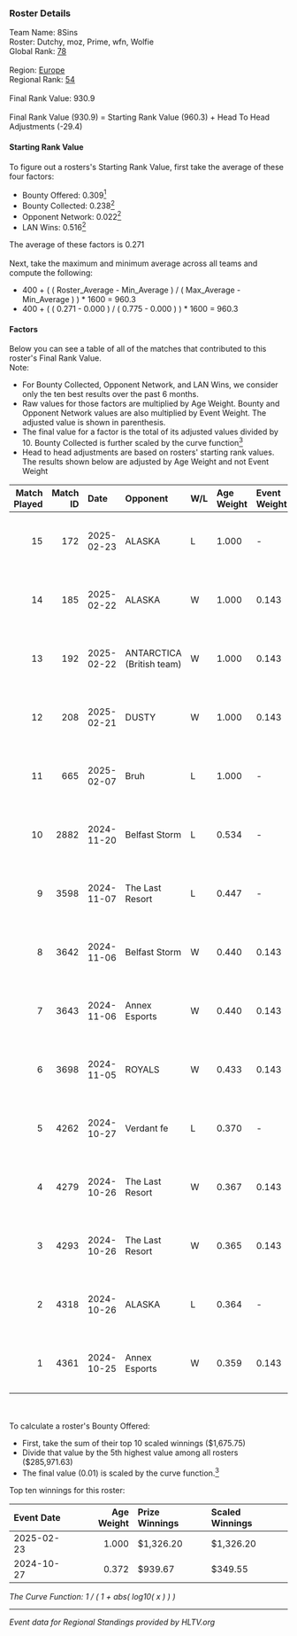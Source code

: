 ### Roster Details<br />
Team Name: 8Sins<br />
Roster: Dutchy, moz, Prime, wfn, Wolfie<br />
Global Rank: [78](../../standings_global_2025_02_28.md)<br />
<br />
Region: [Europe]( ../../standings_europe_2025_02_28.md)<br />
Regional Rank: [54]( ../../standings_europe_2025_02_28.md)<br />
<br />
Final Rank Value:  930.9<br />
<br />
Final Rank Value (930.9) = Starting Rank Value (960.3) + Head To Head Adjustments (-29.4)<br />

#### Starting Rank Value<br />
To figure out a rosters's Starting Rank Value, first take the average of these four factors:<br />
- Bounty Offered: 0.309[<sup>1</sup>](#table2)
- Bounty Collected: 0.238[<sup>2</sup>](#table1)
- Opponent Network: 0.022[<sup>2</sup>](#table1)
- LAN Wins: 0.516[<sup>2</sup>](#table1)

The average of these factors is 0.271<br />
<br />
Next, take the maximum and minimum average across all teams and compute the following:<br />
- 400 + ( ( Roster_Average - Min_Average ) / ( Max_Average - Min_Average ) ) * 1600 = 960.3
- 400 + ( ( 0.271 - 0.000 ) / ( 0.775 - 0.000 ) ) * 1600 = 960.3


#### Factors<br />
Below you can see a table of all of the matches that contributed to this roster's Final Rank Value.<br />
Note:<br />

- For Bounty Collected, Opponent Network, and LAN Wins, we consider only the ten best results over the past 6 months.
- Raw values for those factors are multiplied by Age Weight. Bounty and Opponent Network values are also multiplied by Event Weight. The adjusted value is shown in parenthesis.
- The final value for a factor is the total of its adjusted values divided by 10. Bounty Collected is further scaled by the curve function[<sup>3</sup>](#curveFunction)
- Head to head adjustments are based on rosters' starting rank values. The results shown below are adjusted by Age Weight and not Event Weight
<span id="table1"></span><br />


| Match Played | Match ID | Date       | Opponent                  | W/L | Age Weight | Event Weight | Bounty Collected | Opponent Network | LAN Wins  | H2H Adj. | Roster                           |
| -: | -: | :- | :- | :- | :- | :- | :- | :- | :- | -: | :- |
|           15 |      172 | 2025-02-23 | ALASKA                    | L   | 1.000      | -            | -                | -                | -         |   -16.64 | Dutchy, moz, Prime, wfn, Wolfie  |
|           14 |      185 | 2025-02-22 | ALASKA                    | W   | 1.000      | 0.143        | 0.036 (0.005)    | 0.940 (0.134)    | 1 (1.000) |    14.04 | Dutchy, moz, Prime, wfn, Wolfie  |
|           13 |      192 | 2025-02-22 | ANTARCTICA (British team) | W   | 1.000      | 0.143        | 0.002 (0.000)    | 0.132 (0.019)    | 1 (1.000) |     7.35 | Dutchy, moz, Prime, wfn, Wolfie  |
|           12 |      208 | 2025-02-21 | DUSTY                     | W   | 1.000      | 0.143        | 0.001 (0.000)    | 0.149 (0.021)    | 1 (1.000) |    11.17 | Dutchy, moz, Prime, wfn, Wolfie  |
|           11 |      665 | 2025-02-07 | Bruh                      | L   | 1.000      | -            | -                | -                | -         |   -23.14 | Dutchy, moz, Prime, wfn, Wolfie  |
|           10 |     2882 | 2024-11-20 | Belfast Storm             | L   | 0.534      | -            | -                | -                | -         |   -12.47 | coldpera, f0cus, moz, Prime, wfn |
|            9 |     3598 | 2024-11-07 | The Last Resort           | L   | 0.447      | -            | -                | -                | -         |   -10.86 | coldpera, f0cus, moz, Prime, wfn |
|            8 |     3642 | 2024-11-06 | Belfast Storm             | W   | 0.440      | 0.143        | 0.003 (0.000)    | 0.174 (0.011)    | 0 (0.000) |     3.22 | coldpera, f0cus, moz, Prime, wfn |
|            7 |     3643 | 2024-11-06 | Annex Esports             | W   | 0.440      | 0.143        | 0.000 (0.000)    | 0.064 (0.004)    | 0 (0.000) |     1.73 | coldpera, f0cus, moz, Prime, wfn |
|            6 |     3698 | 2024-11-05 | ROYALS                    | W   | 0.433      | 0.143        | 0.005 (0.000)    | 0.223 (0.014)    | 0 (0.000) |     2.89 | coldpera, f0cus, moz, Prime, wfn |
|            5 |     4262 | 2024-10-27 | Verdant fe                | L   | 0.370      | -            | -                | -                | -         |    -9.28 | f0cus, Menace, moz, Prime, wfn   |
|            4 |     4279 | 2024-10-26 | The Last Resort           | W   | 0.367      | 0.143        | 0.001 (0.000)    | 0.173 (0.009)    | 1 (0.367) |     2.66 | f0cus, Menace, moz, Prime, wfn   |
|            3 |     4293 | 2024-10-26 | The Last Resort           | W   | 0.365      | 0.143        | 0.000 (0.000)    | 0.047 (0.002)    | 1 (0.365) |     1.67 | f0cus, Menace, moz, Prime, wfn   |
|            2 |     4318 | 2024-10-26 | ALASKA                    | L   | 0.364      | -            | -                | -                | -         |    -3.40 | f0cus, Menace, moz, Prime, wfn   |
|            1 |     4361 | 2024-10-25 | Annex Esports             | W   | 0.359      | 0.143        | 0.000 (0.000)    | 0.064 (0.003)    | 1 (0.359) |     1.63 | f0cus, Menace, moz, Prime, wfn   |

<br />
<span id="table2"></span><br />
To calculate a roster's Bounty Offered:<br />

- First, take the sum of their top 10 scaled winnings ($1,675.75)
- Divide that value by the 5th highest value among all rosters ($285,971.63)
- The final value (0.01) is scaled by the curve function.[<sup>3</sup>](#curveFunction)

Top ten winnings for this roster:<br />

| Event Date | Age Weight | Prize Winnings | Scaled Winnings |
| :- | -: | :- | :- |
| 2025-02-23 |      1.000 | $1,326.20      | $1,326.20       |
| 2024-10-27 |      0.372 | $939.67        | $349.55         |


<span id="curveFunction"></span>_The Curve Function: 1 / ( 1 + abs( log10( x ) ) )_<br />

---
_Event data for Regional Standings provided by HLTV.org_<br />

